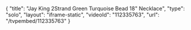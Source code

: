 {
    "title": "Jay King 2Strand Green Turquoise Bead 18\" Necklace",
    "type": "solo",
    "layout": "iframe-static",
    "videoId": "112335763",
    "url": "\/tvpembed\/112335763"
}